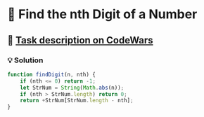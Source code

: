# 📝 Find the nth Digit of a Number

## 🔗 [Task description on CodeWars](https://www.codewars.com/kata/577b9960df78c19bca00007e)

### 💡 Solution

```javascript
function findDigit(n, nth) {
    if (nth <= 0) return -1;
    let StrNum = String(Math.abs(n));
    if (nth > StrNum.length) return 0;
    return +StrNum[StrNum.length - nth];
}
```
